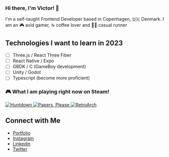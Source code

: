### Hi there, I'm Victor! 👋

I'm a self-taught Frontend Developer based in Copenhagen, 🇩🇰 Denmark. I am an 🎮 avid gamer, ☕️ coffee lover and 🏃🏻 casual runner

## Technologies I want to learn in 2023

- [ ] Three.js / React Three Fiber
- [ ] React Native / Expo
- [ ] GBDK / C (GameBoy development)
- [ ] Unity / Godot
- [ ] Typescript (become more proficient)

### 🎮 What I am playing right now on Steam!

<a href="https://steamcommunity.com/app/598550" target="_blank">
    <img src="https://cdn.akamai.steamstatic.com/steam/apps/598550/capsule_231x87.jpg"} alt="Huntdown" />
  </a><a href="https://steamcommunity.com/app/239030" target="_blank">
    <img src="https://cdn.akamai.steamstatic.com/steam/apps/239030/capsule_231x87.jpg"} alt="Papers, Please" />
  </a><a href="https://steamcommunity.com/app/1118310" target="_blank">
    <img src="https://cdn.akamai.steamstatic.com/steam/apps/1118310/capsule_231x87.jpg"} alt="RetroArch" />
  </a>

## Connect with Me

- [Portfolio](https://vgarmes.github.io/portfolio/) <br/>
- [Instagram](https://www.instagram.com/vgmestre) <br/>
- [Linkedin](https://www.linkedin.com/in/vgmestre/) <br/>
- [Twitter](https://twitter.com/vgmestre) <br/>
